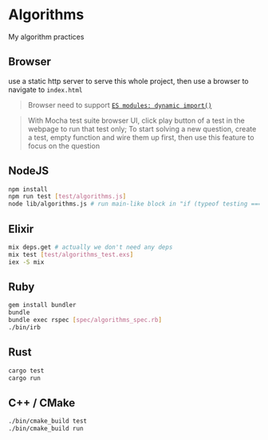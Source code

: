 # Algorithms

My algorithm practices

## Browser

use a static http server to serve this whole project, then use a browser to navigate to `index.html`

> Browser need to support [`ES modules: dynamic import()`](https://caniuse.com/es6-module-dynamic-import)

> With Mocha test suite browser UI, click play button of a test in the webpage to run that test only; To start solving a new question, create a test, empty function and wire them up first, then use this feature to focus on the question

## NodeJS

```bash
npm install
npm run test [test/algorithms.js]
node lib/algorithms.js # run main-like block in "if (typeof testing === 'undefined') {}"
```

## Elixir

```bash
mix deps.get # actually we don't need any deps
mix test [test/algorithms_test.exs]
iex -S mix
```

## Ruby

```bash
gem install bundler
bundle
bundle exec rspec [spec/algorithms_spec.rb]
./bin/irb
```

## Rust

```bash
cargo test
cargo run
```

## C++ / CMake

```bash
./bin/cmake_build test
./bin/cmake_build run
```
